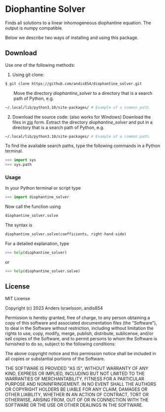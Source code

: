 # Diophantine Solver 
Finds all solutions to a linear inhomogeneous diophantine equation. The output is numpy compatible.

Below we describe two ways of installing and using this package.

##  Download
Use one of the following methods: 
1. Using git clone:
```bash
$ git clone https://github.com/andis854/diophantine_solver.git
```
&nbsp;&nbsp;&nbsp;&nbsp;&nbsp;&nbsp; Move the directory _diophantine_solver_  to a directory that is a search\
&nbsp;&nbsp;&nbsp;&nbsp;&nbsp;&nbsp; path of Python, e.g.
```bash
~/.local/lib/python3.10/site-packages/ # Example of a common path.
```
2. Download the source code: (also works for Windows) 
Download the files in [zip](https://github.com/andis854/diophantine_solver/archive/refs/heads/main.zip) form. Extract the directory _diophantine_solver_ and put in a directory that is a search path of Python, e.g.
```bash
~/.local/lib/python3.10/site-packages/ # Example of a common path.
```

To find the available search paths, type the following commands in a Python terminal.
```Python
>>> import sys
>>> sys.path
```

### Usage

In your Python terminal or script type
```Python
>>> import diophantine_solver
```
Now call the function using
```Python
diophantine_solver.solve
```
The syntax is 
```Python
diophantine_solver.solve(coefficients, right-hand-side)
```
For a detailed explanation, type
```Python
>>> help(diophantine_solver)
```
or
```Python
>>> help(diophantine_solver.solve)
```


License
----

MIT License

Copyright (c) 2023 Anders Israelsson, andis854

Permission is hereby granted, free of charge, to any person obtaining a copy
of this software and associated documentation files (the "Software"), to deal
in the Software without restriction, including without limitation the rights
to use, copy, modify, merge, publish, distribute, sublicense, and/or sell
copies of the Software, and to permit persons to whom the Software is
furnished to do so, subject to the following conditions:

The above copyright notice and this permission notice shall be included in all
copies or substantial portions of the Software.

THE SOFTWARE IS PROVIDED "AS IS", WITHOUT WARRANTY OF ANY KIND, EXPRESS OR
IMPLIED, INCLUDING BUT NOT LIMITED TO THE WARRANTIES OF MERCHANTABILITY,
FITNESS FOR A PARTICULAR PURPOSE AND NONINFRINGEMENT. IN NO EVENT SHALL THE
AUTHORS OR COPYRIGHT HOLDERS BE LIABLE FOR ANY CLAIM, DAMAGES OR OTHER
LIABILITY, WHETHER IN AN ACTION OF CONTRACT, TORT OR OTHERWISE, ARISING FROM,
OUT OF OR IN CONNECTION WITH THE SOFTWARE OR THE USE OR OTHER DEALINGS IN THE
SOFTWARE.
